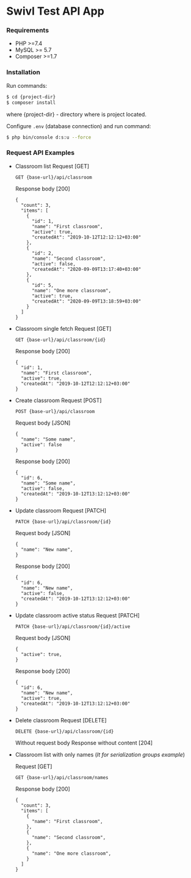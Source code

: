 # Swivl Test API App

### Requirements

  - PHP >=7.4
  - MySQL >= 5.7
  - Composer >=1.7

### Installation

Run commands:
```sh
$ cd {project-dir}
$ composer install
```
where {project-dir} - directory where is project located.

Configure `.env` (database connection) and run command:
```sh
$ php bin/console d:s:u --force
```

### Request API Examples

 - Classroom list
   Request [GET]
    ```
    GET {base-url}/api/classroom
    ```
    Response body [200]
    ```
    {
      "count": 3,
      "items": [
        {
          "id": 1,
          "name": "First classroom",
          "active": true,
          "createdAt": "2019-10-12T12:12:12+03:00"
        },
        {
          "id": 2,
          "name": "Second classroom",
          "active": false,
          "createdAt": "2020-09-09T13:17:40+03:00"
        },
        {
          "id": 5,
          "name": "One more classroom",
          "active": true,
          "createdAt": "2020-09-09T13:18:59+03:00"
        }
      ]
    }
    ```
 - Classroom single fetch
   Request [GET]
    ```
    GET {base-url}/api/classroom/{id}
    ```
    Response body [200]
    ```
    {
      "id": 1,
      "name": "First classroom",
      "active": true,
      "createdAt": "2019-10-12T12:12:12+03:00"
    }
    ```
 - Create classroom
   Request [POST]
    ```
    POST {base-url}/api/classroom
    ```
    Request body [JSON]
    ```
    {
      "name": "Some name",
      "active": false
    }
    ``` 
    Response body [200]
    ```
    {
      "id": 6,
      "name": "Some name",
      "active": false,
      "createdAt": "2019-10-12T13:12:12+03:00"
    }
    ```
 - Update classroom
   Request [PATCH]
    ```
    PATCH {base-url}/api/classroom/{id}
    ```
    Request body [JSON]
    ```
    {
      "name": "New name",
    }
    ``` 
    Response body [200]
    ```
    {
      "id": 6,
      "name": "New name",
      "active": false,
      "createdAt": "2019-10-12T13:12:12+03:00"
    }
    ```    
 - Update classroom active status
   Request [PATCH]
    ```
    PATCH {base-url}/api/classroom/{id}/active
    ```
    Request body [JSON]
    ```
    {
      "active": true,
    }
    ``` 
    Response body [200]
    ```
    {
      "id": 6,
      "name": "New name",
      "active": true,
      "createdAt": "2019-10-12T13:12:12+03:00"
    }
    ``` 
 - Delete classroom
   Request [DELETE]
    ```
    DELETE {base-url}/api/classroom/{id}
    ```
    Without request body
    Response without content [204]

 - Classroom list with only names (*It for serialization groups example*)
    
    Request [GET]
    ```
    GET {base-url}/api/classroom/names
    ```
    Response body [200]
    ```
    {
      "count": 3,
      "items": [
        {
          "name": "First classroom",
        },
        {
          "name": "Second classroom",
        },
        {
          "name": "One more classroom",
        }
      ]
    }
    ```
